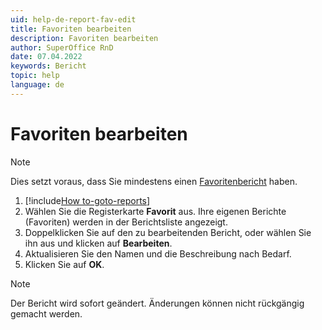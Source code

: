 ```yaml
---
uid: help-de-report-fav-edit
title: Favoriten bearbeiten
description: Favoriten bearbeiten
author: SuperOffice RnD
date: 07.04.2022
keywords: Bericht
topic: help
language: de
---
```


# Favoriten bearbeiten

> [!NOTE]
> Dies setzt voraus, dass Sie mindestens einen [Favoritenbericht][1] haben.

1. [!include[How to-goto-reports](../includes/goto-reports.md)]
2. Wählen Sie die Registerkarte **Favorit** aus. Ihre eigenen Berichte (Favoriten) werden in der Berichtsliste angezeigt.
3. Doppelklicken Sie auf den zu bearbeitenden Bericht, oder wählen Sie ihn aus und klicken auf **Bearbeiten**.
4. Aktualisieren Sie den Namen und die Beschreibung nach Bedarf.
5. Klicken Sie auf **OK**.

> [!NOTE]
> Der Bericht wird sofort geändert. Änderungen können nicht rückgängig gemacht werden.

<!-- Referenced links -->
[1]: add.md

<!-- Referenced images -->
